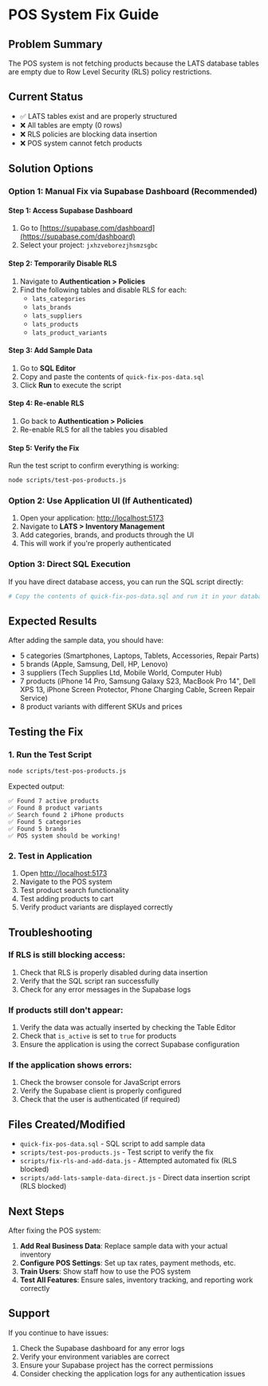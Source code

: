 # POS System Fix Guide

## Problem Summary
The POS system is not fetching products because the LATS database tables are empty due to Row Level Security (RLS) policy restrictions.

## Current Status
- ✅ LATS tables exist and are properly structured
- ❌ All tables are empty (0 rows)
- ❌ RLS policies are blocking data insertion
- ❌ POS system cannot fetch products

## Solution Options

### Option 1: Manual Fix via Supabase Dashboard (Recommended)

#### Step 1: Access Supabase Dashboard
1. Go to [https://supabase.com/dashboard](https://supabase.com/dashboard)
2. Select your project: `jxhzveborezjhsmzsgbc`

#### Step 2: Temporarily Disable RLS
1. Navigate to **Authentication > Policies**
2. Find the following tables and disable RLS for each:
   - `lats_categories`
   - `lats_brands`
   - `lats_suppliers`
   - `lats_products`
   - `lats_product_variants`

#### Step 3: Add Sample Data
1. Go to **SQL Editor**
2. Copy and paste the contents of `quick-fix-pos-data.sql`
3. Click **Run** to execute the script

#### Step 4: Re-enable RLS
1. Go back to **Authentication > Policies**
2. Re-enable RLS for all the tables you disabled

#### Step 5: Verify the Fix
Run the test script to confirm everything is working:
```bash
node scripts/test-pos-products.js
```

### Option 2: Use Application UI (If Authenticated)

1. Open your application: [http://localhost:5173](http://localhost:5173)
2. Navigate to **LATS > Inventory Management**
3. Add categories, brands, and products through the UI
4. This will work if you're properly authenticated

### Option 3: Direct SQL Execution

If you have direct database access, you can run the SQL script directly:

```bash
# Copy the contents of quick-fix-pos-data.sql and run it in your database
```

## Expected Results

After adding the sample data, you should have:
- 5 categories (Smartphones, Laptops, Tablets, Accessories, Repair Parts)
- 5 brands (Apple, Samsung, Dell, HP, Lenovo)
- 3 suppliers (Tech Supplies Ltd, Mobile World, Computer Hub)
- 7 products (iPhone 14 Pro, Samsung Galaxy S23, MacBook Pro 14", Dell XPS 13, iPhone Screen Protector, Phone Charging Cable, Screen Repair Service)
- 8 product variants with different SKUs and prices

## Testing the Fix

### 1. Run the Test Script
```bash
node scripts/test-pos-products.js
```

Expected output:
```
✅ Found 7 active products
✅ Found 8 product variants
✅ Search found 2 iPhone products
✅ Found 5 categories
✅ Found 5 brands
✅ POS system should be working!
```

### 2. Test in Application
1. Open [http://localhost:5173](http://localhost:5173)
2. Navigate to the POS system
3. Test product search functionality
4. Test adding products to cart
5. Verify product variants are displayed correctly

## Troubleshooting

### If RLS is still blocking access:
1. Check that RLS is properly disabled during data insertion
2. Verify that the SQL script ran successfully
3. Check for any error messages in the Supabase logs

### If products still don't appear:
1. Verify the data was actually inserted by checking the Table Editor
2. Check that `is_active` is set to `true` for products
3. Ensure the application is using the correct Supabase configuration

### If the application shows errors:
1. Check the browser console for JavaScript errors
2. Verify the Supabase client is properly configured
3. Check that the user is authenticated (if required)

## Files Created/Modified

- `quick-fix-pos-data.sql` - SQL script to add sample data
- `scripts/test-pos-products.js` - Test script to verify the fix
- `scripts/fix-rls-and-add-data.js` - Attempted automated fix (RLS blocked)
- `scripts/add-lats-sample-data-direct.js` - Direct data insertion script (RLS blocked)

## Next Steps

After fixing the POS system:

1. **Add Real Business Data**: Replace sample data with your actual inventory
2. **Configure POS Settings**: Set up tax rates, payment methods, etc.
3. **Train Users**: Show staff how to use the POS system
4. **Test All Features**: Ensure sales, inventory tracking, and reporting work correctly

## Support

If you continue to have issues:
1. Check the Supabase dashboard for any error logs
2. Verify your environment variables are correct
3. Ensure your Supabase project has the correct permissions
4. Consider checking the application logs for any authentication issues
